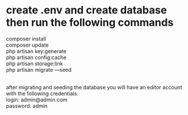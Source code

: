# create .env and create database then run the following commands
composer install <br>
composer update <br>
php artisan key:generate<br>
php artisan config:cache<br>
php artisan storage:link<br>
php artisan migrate —seed
<br>
<br>
<p>
after migrating and seeding the database you will have an editor account with the following credentials: <br>
login: admin@admin.com<br>
password: admin
</p>
